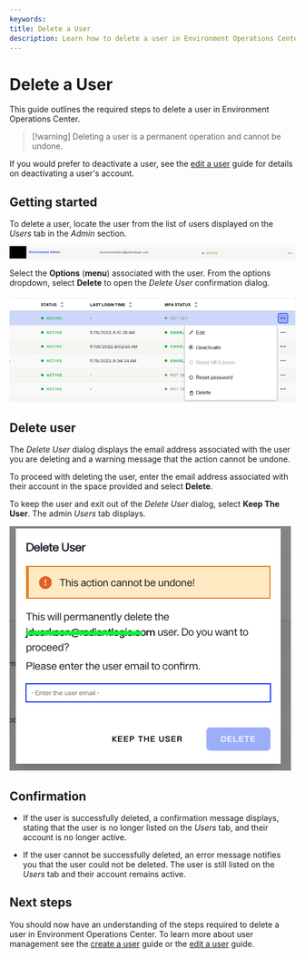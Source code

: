 ```yaml
---
keywords:
title: Delete a User
description: Learn how to delete a user in Environment Operations Center.
---
```

# Delete a User

This guide outlines the required steps to delete a user in Environment Operations Center.

>[!warning] Deleting a user is a permanent operation and cannot be undone.

If you would prefer to deactivate a user, see the [edit a user](edit-user.md) guide for details on deactivating a user's account.

## Getting started

To delete a user, locate the user from the list of users displayed on the *Users* tab in the *Admin* section.

![image description](images/delete-select-user.png)

Select the **Options** (**menu**) associated with the user. From the options dropdown, select **Delete** to open the *Delete User* confirmation dialog.

![image description](images/delete-options.png)

## Delete user

The *Delete User* dialog displays the email address associated with the user you are deleting and a warning message that the action cannot be undone.

To proceed with deleting the user, enter the email address associated with their account in the space provided and select **Delete**.

To keep the user and exit out of the *Delete User* dialog, select **Keep The User**. The admin *Users* tab displays.

![image description](images/delete-dialog.png)

## Confirmation

- If the user is successfully deleted, a confirmation message displays, stating that the user is no longer listed on the *Users* tab, and their account is no longer active.

- If the user cannot be successfully deleted, an error message notifies you that the user could not be deleted. The user is still listed on the *Users* tab and their account remains active.

## Next steps

You should now have an understanding of the steps required to delete a user in Environment Operations Center. To learn more about user management see the [create a user](create-user.md) guide or the [edit a user](edit-user.md) guide.


